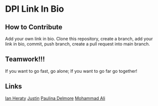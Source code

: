 # DPI Link In Bio

## How to Contribute
Add your own link in bio. Clone this repository, create a branch, add your link in bio, commit, push branch, create a pull request into main branch.

## Teamwork!!!
 If you want to go fast, go alone; If you want to go far go together!

## Links
[Ian Heraty](https://heratyian.github.io)
[Justin](https://justin1111111111.github.io/)
[Paulina Delmore](https://pdelmore.github.io/)
[Mohammad Ali](https://github.com/karimi65)

